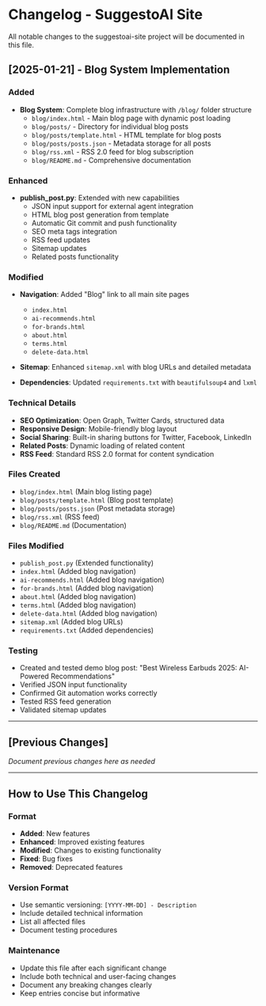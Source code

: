 # Changelog - SuggestoAI Site

All notable changes to the suggestoai-site project will be documented in this file.

## [2025-01-21] - Blog System Implementation

### Added
- **Blog System**: Complete blog infrastructure with `/blog/` folder structure
  - `blog/index.html` - Main blog page with dynamic post loading
  - `blog/posts/` - Directory for individual blog posts
  - `blog/posts/template.html` - HTML template for blog posts
  - `blog/posts/posts.json` - Metadata storage for all posts
  - `blog/rss.xml` - RSS 2.0 feed for blog subscription
  - `blog/README.md` - Comprehensive documentation

### Enhanced
- **publish_post.py**: Extended with new capabilities
  - JSON input support for external agent integration
  - HTML blog post generation from template
  - Automatic Git commit and push functionality
  - SEO meta tags integration
  - RSS feed updates
  - Sitemap updates
  - Related posts functionality

### Modified
- **Navigation**: Added "Blog" link to all main site pages
  - `index.html`
  - `ai-recommends.html`
  - `for-brands.html`
  - `about.html`
  - `terms.html`
  - `delete-data.html`

- **Sitemap**: Enhanced `sitemap.xml` with blog URLs and detailed metadata
- **Dependencies**: Updated `requirements.txt` with `beautifulsoup4` and `lxml`

### Technical Details
- **SEO Optimization**: Open Graph, Twitter Cards, structured data
- **Responsive Design**: Mobile-friendly blog layout
- **Social Sharing**: Built-in sharing buttons for Twitter, Facebook, LinkedIn
- **Related Posts**: Dynamic loading of related content
- **RSS Feed**: Standard RSS 2.0 format for content syndication

### Files Created
- `blog/index.html` (Main blog listing page)
- `blog/posts/template.html` (Blog post template)
- `blog/posts/posts.json` (Post metadata storage)
- `blog/rss.xml` (RSS feed)
- `blog/README.md` (Documentation)

### Files Modified
- `publish_post.py` (Extended functionality)
- `index.html` (Added blog navigation)
- `ai-recommends.html` (Added blog navigation)
- `for-brands.html` (Added blog navigation)
- `about.html` (Added blog navigation)
- `terms.html` (Added blog navigation)
- `delete-data.html` (Added blog navigation)
- `sitemap.xml` (Added blog URLs)
- `requirements.txt` (Added dependencies)

### Testing
- Created and tested demo blog post: "Best Wireless Earbuds 2025: AI-Powered Recommendations"
- Verified JSON input functionality
- Confirmed Git automation works correctly
- Tested RSS feed generation
- Validated sitemap updates

---

## [Previous Changes]
*Document previous changes here as needed*

---

## How to Use This Changelog

### Format
- **Added**: New features
- **Enhanced**: Improved existing features
- **Modified**: Changes to existing functionality
- **Fixed**: Bug fixes
- **Removed**: Deprecated features

### Version Format
- Use semantic versioning: `[YYYY-MM-DD] - Description`
- Include detailed technical information
- List all affected files
- Document testing procedures

### Maintenance
- Update this file after each significant change
- Include both technical and user-facing changes
- Document any breaking changes clearly
- Keep entries concise but informative 